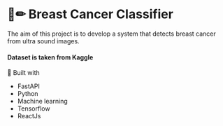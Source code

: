 # 📄✏ Breast Cancer Classifier
The aim of this project is to develop a  system that detects breast cancer from ultra sound images.

#### Dataset is taken from Kaggle

🔧 Built with
- FastAPI
- Python
- Machine learning
- Tensorflow
- ReactJs

